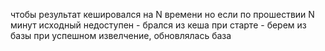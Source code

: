 чтобы результат кешировался на   N времени
но если по прошествии N минут исходный недоступен - брался из кеша
при старте - берем из базы
при успешном извелчение, обновлялась база